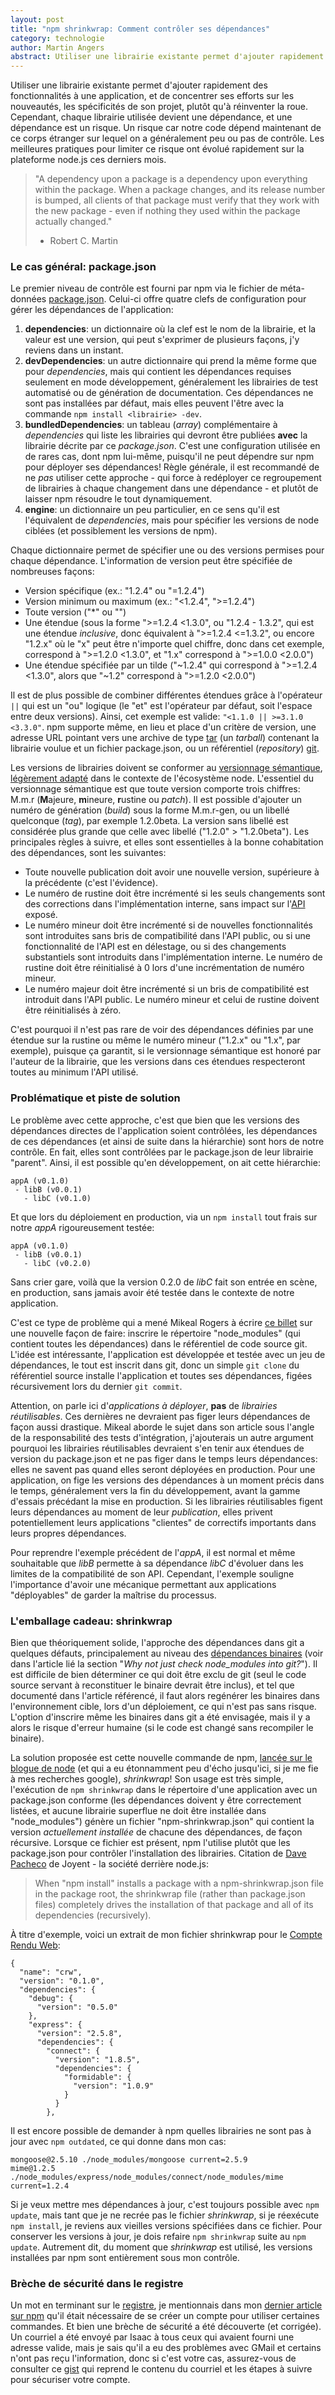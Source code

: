 ```yaml
---
layout: post
title: "npm shrinkwrap: Comment contrôler ses dépendances"
category: technologie
author: Martin Angers
abstract: Utiliser une librairie existante permet d'ajouter rapidement des fonctionnalités à une application, et de concentrer ses efforts sur les nouveautés, les spécificités de son projet, plutôt qu'à réinventer la roue. Cependant, chaque librairie utilisée devient une dépendance, et une dépendance est un risque. Un risque car notre code dépend maintenant de ce corps étranger sur lequel on a généralement peu ou pas de contrôle. Les meilleures pratiques pour limiter ce risque ont évolué rapidement sur la plateforme node.js ces derniers mois.
---
```


Utiliser une librairie existante permet d'ajouter rapidement des fonctionnalités à une application, et de concentrer ses efforts sur les nouveautés, les spécificités de son projet, plutôt qu'à réinventer la roue. Cependant, chaque librairie utilisée devient une dépendance, et une dépendance est un risque. Un risque car notre code dépend maintenant de ce corps étranger sur lequel on a généralement peu ou pas de contrôle. Les meilleures pratiques pour limiter ce risque ont évolué rapidement sur la plateforme node.js ces derniers mois.

> "A dependency upon a package is a dependency upon everything within the package. When a package changes, and its release number is bumped, all clients of that package must verify that they work with the new package - even if nothing they used within the package actually changed."  
> - Robert C. Martin

### Le cas général: package.json

Le premier niveau de contrôle est fourni par npm via le fichier de méta-données [package.json][json]. Celui-ci offre quatre clefs de configuration pour gérer les dépendances de l'application:

1. **dependencies**: un dictionnaire où la clef est le nom de la librairie, et la valeur est une version, qui peut s'exprimer de plusieurs façons, j'y reviens dans un instant.
2. **devDependencies**: un autre dictionnaire qui prend la même forme que pour *dependencies*, mais qui contient les dépendances requises seulement en mode développement, généralement les librairies de test automatisé ou de génération de documentation. Ces dépendances ne sont pas installées par défaut, mais elles peuvent l'être avec la commande `npm install <librairie> -dev`.
3. **bundledDependencies**: un tableau (*array*) complémentaire à *dependencies* qui liste les librairies qui devront être publiées **avec** la librairie décrite par ce *package.json*. C'est une configuration utilisée en de rares cas, dont npm lui-même, puisqu'il ne peut dépendre sur npm pour déployer ses dépendances! Règle générale, il est recommandé de ne *pas* utiliser cette approche - qui force à redéployer ce regroupement de librairies à chaque changement dans une dépendance - et plutôt de laisser npm résoudre le tout dynamiquement.
4. **engine**: un dictionnaire un peu particulier, en ce sens qu'il est l'équivalent de *dependencies*, mais pour spécifier les versions de node ciblées (et possiblement les versions de npm).

Chaque dictionnaire permet de spécifier une ou des versions permises pour chaque dépendance. L'information de version peut être spécifiée de nombreuses façons:

*	Version spécifique (ex.: "1.2.4" ou "=1.2.4")
*	Version minimum ou maximum (ex.: "<1.2.4", ">=1.2.4")
*	Toute version ("*" ou "")
*	Une étendue (sous la forme ">=1.2.4 <1.3.0", ou "1.2.4 - 1.3.2", qui est une étendue *inclusive*, donc équivalent à ">=1.2.4 <=1.3.2", ou encore "1.2.x" où le "x" peut être n'importe quel chiffre, donc dans cet exemple, correspond à ">=1.2.0 <1.3.0", et "1.x" correspond à ">=1.0.0 <2.0.0")
*	Une étendue spécifiée par un tilde ("~1.2.4" qui correspond à ">=1.2.4 <1.3.0", alors que "~1.2" correspond à ">=1.2.0 <2.0.0")

Il est de plus possible de combiner différentes étendues grâce à l'opérateur `||` qui est un "ou" logique (le "et" est l'opérateur par défaut, soit l'espace entre deux versions). Ainsi, cet exemple est valide: `"<1.1.0 || >=3.1.0 <3.3.0"`. npm supporte même, en lieu et place d'un critère de version, une adresse URL pointant vers une archive de type [tar][] (un *tarball*) contenant la librairie voulue et un fichier package.json, ou un référentiel (*repository*) [git][].

Les versions de librairies doivent se conformer au [versionnage sémantique][semver], [légèrement adapté][nodesemver] dans le contexte de l'écosystème node. L'essentiel du versionnage sémantique est que toute version comporte trois chiffres: M.m.r (**M**ajeure, **m**ineure, **r**ustine ou *patch*). Il est possible d'ajouter un numéro de génération (*build*) sous la forme M.m.r-gen, ou un libellé quelconque (*tag*), par exemple 1.2.0beta. La version sans libellé est considérée plus grande que celle avec libellé ("1.2.0" > "1.2.0beta"). Les principales règles à suivre, et elles sont essentielles à la bonne cohabitation des dépendances, sont les suivantes:

*	Toute nouvelle publication doit avoir une nouvelle version, supérieure à la précédente (c'est l'évidence).
*	Le numéro de rustine doit être incrémenté si les seuls changements sont des corrections dans l'implémentation interne, sans impact sur l'[API][] exposé.
*	Le numéro mineur doit être incrémenté si de nouvelles fonctionnalités sont introduites sans bris de compatibilité dans l'API public, ou si une fonctionnalité de l'API est en délestage, ou si des changements substantiels sont introduits dans l'implémentation interne. Le numéro de rustine doit être réinitialisé à 0 lors d'une incrémentation de numéro mineur.
*	Le numéro majeur doit être incrémenté si un bris de compatibilité est introduit dans l'API public. Le numéro mineur et celui de rustine doivent être réinitialisés à zéro.

C'est pourquoi il n'est pas rare de voir des dépendances définies par une étendue sur la rustine ou même le numéro mineur ("1.2.x" ou "1.x", par exemple), puisque ça garantit, si le versionnage sémantique est honoré par l'auteur de la librairie, que les versions dans ces étendues respecteront toutes au minimum l'API utilisé.

### Problématique et piste de solution

Le problème avec cette approche, c'est que bien que les versions des dépendances directes de l'application soient contrôlées, les dépendances de ces dépendances (et ainsi de suite dans la hiérarchie) sont hors de notre contrôle. En fait, elles sont contrôlées par le package.json de leur librairie "parent". Ainsi, il est possible qu'en développement, on ait cette hiérarchie:

    appA (v0.1.0)
     - libB (v0.0.1)
       - libC (v0.1.0)

Et que lors du déploiement en production, via un `npm install` tout frais sur notre *appA* rigoureusement testée:

    appA (v0.1.0)
     - libB (v0.0.1)
       - libC (v0.2.0)

Sans crier gare, voilà que la version 0.2.0 de *libC* fait son entrée en scène, en production, sans jamais avoir été testée dans le contexte de notre application.

C'est ce type de problème qui a mené Mikeal Rogers à écrire [ce billet][nmingit] sur une nouvelle façon de faire: inscrire le répertoire "node_modules" (qui contient toutes les dépendances) dans le référentiel de code source git. L'idée est intéressante, l'application est développée et testée avec un jeu de dépendances, le tout est inscrit dans git, donc un simple `git clone` du référentiel source installe l'application et toutes ses dépendances, figées récursivement lors du dernier `git commit`.

Attention, on parle ici d'*applications à déployer*, **pas** de *librairies réutilisables*. Ces dernières ne devraient pas figer leurs dépendances de façon aussi drastique. Mikeal aborde le sujet dans son article sous l'angle de la responsabilité des tests d'intégration, j'ajouterais un autre argument pourquoi les librairies réutilisables devraient s'en tenir aux étendues de version du package.json et ne pas figer dans le temps leurs dépendances: elles ne savent pas quand elles seront déployées en production. Pour une application, on fige les versions des dépendances à un moment précis dans le temps, généralement vers la fin du développement, avant la gamme d'essais précédant la mise en production. Si les librairies réutilisables figent leurs dépendances au moment de leur *publication*, elles privent potentiellement leurs applications "clientes" de correctifs importants dans leurs propres dépendances.

Pour reprendre l'exemple précédent de l'*appA*, il est normal et même souhaitable que *libB* permette à sa dépendance *libC* d'évoluer dans les limites de la compatibilité de son API. Cependant, l'exemple souligne l'importance d'avoir une mécanique permettant aux applications "déployables" de garder la maîtrise du processus.

### L'emballage cadeau: shrinkwrap

Bien que théoriquement solide, l'approche des dépendances dans git a quelques défauts, principalement au niveau des [dépendances binaires][bindeps] (voir dans l'article lié la section "*Why not just check node_modules into git?*"). Il est difficile de bien déterminer ce qui doit être exclu de git (seul le code source servant à reconstituer le binaire devrait être inclus), et tel que documenté dans l'article référencé, il faut alors regénérer les binaires dans l'environnement cible, lors d'un déploiement, ce qui n'est pas sans risque. L'option d'inscrire même les binaires dans git a été envisagée, mais il y a alors le risque d'erreur humaine (si le code est changé sans recompiler le binaire).

La solution proposée est cette nouvelle commande de npm, [lancée sur le blogue de node][bindeps] (et qui a eu étonnamment peu d'écho jusqu'ici, si je me fie à mes recherches google), *shrinkwrap*! Son usage est très simple, l'exécution de `npm shrinkwrap` dans le répertoire d'une application avec un package.json conforme (les dépendances doivent y être correctement listées, et aucune librairie superflue ne doit être installée dans "node_modules") génère un fichier "npm-shrinkwrap.json" qui contient la version *actuellement installée* de chacune des dépendances, de façon récursive. Lorsque ce fichier est présent, npm l'utilise plutôt que les package.json pour contrôler l'installation des librairies. Citation de [Dave Pacheco][pacheco] de Joyent - la société derrière node.js:

> When "npm install" installs a package with a npm-shrinkwrap.json file in the package root, the shrinkwrap file (rather than package.json files) completely drives the installation of that package and all of its dependencies (recursively).

À titre d'exemple, voici un extrait de mon fichier shrinkwrap pour le [Compte Rendu Web][crw]:

    {
	  "name": "crw",
	  "version": "0.1.0",
	  "dependencies": {
	    "debug": {
	      "version": "0.5.0"
	    },
	    "express": {
	      "version": "2.5.8",
	      "dependencies": {
	        "connect": {
	          "version": "1.8.5",
	          "dependencies": {
	            "formidable": {
	              "version": "1.0.9"
	            }
	          }
	        },

Il est encore possible de demander à npm quelles librairies ne sont pas à jour avec `npm outdated`, ce qui donne dans mon cas:

    mongoose@2.5.10 ./node_modules/mongoose current=2.5.9
    mime@1.2.5 ./node_modules/express/node_modules/connect/node_modules/mime current=1.2.4

Si je veux mettre mes dépendances à jour, c'est toujours possible avec `npm update`, mais tant que je ne recrée pas le fichier *shrinkwrap*, si je réexécute `npm install`, je reviens aux vieilles versions spécifiées dans ce fichier. Pour conserver les versions à jour, je dois refaire `npm shrinkwrap` suite au `npm update`. Autrement dit, du moment que *shrinkwrap* est utilisé, les versions installées par npm sont entièrement sous mon contrôle.

### Brèche de sécurité dans le registre

Un mot en terminant sur le [registre][], je mentionnais dans mon [dernier article sur npm][moi] qu'il était nécessaire de se créer un compte pour utiliser certaines commandes. Et bien une brèche de sécurité a été découverte (et corrigée). Un courriel a été envoyé par Isaac à tous ceux qui avaient fourni une adresse valide, mais je sais qu'il a eu des problèmes avec GMail et certains n'ont pas reçu l'information, donc si c'est votre cas, assurez-vous de consulter ce [gist][] qui reprend le contenu du courriel et les étapes à suivre pour sécuriser votre compte.

[json]: http://npmjs.org/doc/json.html
[tar]: http://fr.wikipedia.org/wiki/Tar_(informatique)
[git]: http://fr.wikipedia.org/wiki/Git
[semver]: http://semver.org/
[nodesemver]: http://npmjs.org/doc/semver.html
[api]: http://fr.wikipedia.org/wiki/Interface_de_programmation
[nmingit]: http://www.mikealrogers.com/posts/nodemodules-in-git.html
[bindeps]: http://blog.nodejs.org/2012/02/27/managing-node-js-dependencies-with-shrinkwrap/
[crw]: http://www.compterenduweb.com/
[moi]: http://hypermegatop.github.com/2012/03/npm-la-base-essentielle-pour-debuter-avec-nodejs.html
[gist]: https://gist.github.com/2001456
[pacheco]: http://blog.nodejs.org/author/davepacheco/
[registre]: http://search.npmjs.org/

